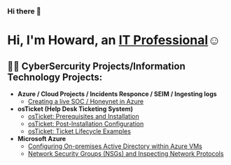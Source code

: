 ### Hi there 👋
<h1>Hi, I'm Howard, an <a href="https://linkedin.com/in/howard-nelson-224074273/">IT Professional</a>☺</h1>

<h2>👨‍💻 CyberSercurity Projects/Information Technology Projects:</h2>

- <b>Azure / Cloud Projects / Incidents Responce / SEIM / Ingesting logs</b>
  - [Creating a live SOC / Honeynet in Azure](https://github.com/hnelson7881/hnelson7881-Azure-Cloud-SOC)
- <b>osTicket (Help Desk Ticketing System)</b>
  - [osTicket: Prerequisites and Installation](https://github.com/hnelson7881/osticket-prereqs)
  - [osTicket: Post-Installation Configuration](https://github.com/hnelson7881/post-install-config)
  - [osTicket: Ticket Lifecycle Examples](https://github.com/hnelson7881/ticket-lifecycle)
- <b>Microsoft Azure</b>
  - [Configuring On-premises Active Directory within Azure VMs](https://github.com/hnelson7881/configure-ad)
  - [Network Security Groups (NSGs) and Inspecting Network Protocols](https://github.com/hnelson7881/azure-network-protocols)


